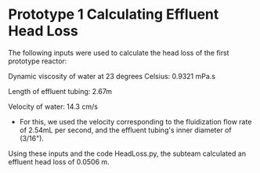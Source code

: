 # Prototype 1 Calculating Effluent Head Loss

The following inputs were used to calculate the head loss of the first prototype reactor:

Dynamic viscosity of water at 23 degrees Celsius: 0.9321 mPa.s

Length of effluent tubing: 2.67m

Velocity of water: 14.3 cm/s
- For this, we used the velocity corresponding to the fluidization flow rate of 2.54mL per second, and the effluent tubing's inner diameter of (3/16").

Using these inputs and the code HeadLoss.py, the subteam calculated an effluent head loss of 0.0506 m. 

